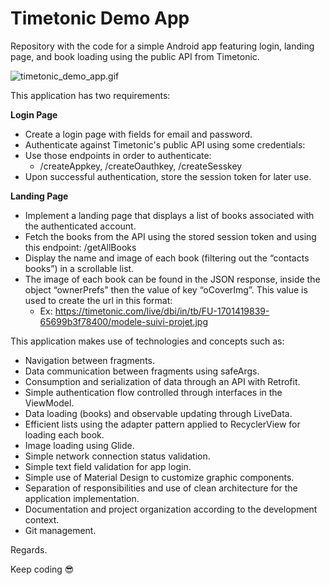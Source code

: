 # Timetonic Demo App

Repository with the code for a simple Android app featuring login, landing page, and book loading using the public API from Timetonic.

![timetonic_demo_app.gif](timetonic_demo_app.gif)

This application has two requirements:

**Login Page**
- Create a login page with fields for email and password.
- Authenticate against Timetonic's public API using some credentials:
- Use those endpoints in order to authenticate:
  * /createAppkey, /createOauthkey, /createSesskey
- Upon successful authentication, store the session token for later use.

**Landing Page**
- Implement a landing page that displays a list of books associated with the authenticated account.
- Fetch the books from the API using the stored session token and using this endpoint: /getAllBooks
- Display the name and image of each book (filtering out the “contacts books”) in a scrollable list.
- The image of each book can be found in the JSON response, inside the object “ownerPrefs” then the value of key “oCoverImg”. This value is used to create the url in this format:
  * Ex: https://timetonic.com/live/dbi/in/tb/FU-1701419839-65699b3f78400/modele-suivi-projet.jpg

This application makes use of technologies and concepts such as:
- Navigation between fragments.
- Data communication between fragments using safeArgs.
- Consumption and serialization of data through an API with Retrofit.
- Simple authentication flow controlled through interfaces in the ViewModel.
- Data loading (books) and observable updating through LiveData.
- Efficient lists using the adapter pattern applied to RecyclerView for loading each book.
- Image loading using Glide.
- Simple network connection status validation.
- Simple text field validation for app login.
- Simple use of Material Design to customize graphic components.
- Separation of responsibilities and use of clean architecture for the application implementation.
- Documentation and project organization according to the development context.
- Git management.

Regards.

Keep coding 😎